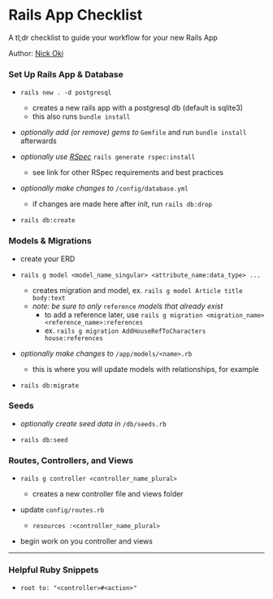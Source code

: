 # Rails App Checklist
A tl;dr checklist to guide your workflow for your new Rails App

Author: [Nick Oki](github.com/nickoki)

### Set Up Rails App & Database

- `rails new . -d postgresql`
  - creates a new rails app with a postgresql db (default is sqlite3)
  - this also runs `bundle install`

- _optionally add (or remove) gems to_ `Gemfile` and run `bundle install` afterwards

- _optionally use [RSpec](https://www.sitepoint.com/learn-the-first-best-practices-for-rails-and-rspec/)_ `rails generate rspec:install`
  - see link for other RSpec requirements and best practices

- _optionally make changes to_ `/config/database.yml`
  - if changes are made here after init, run `rails db:drop`

- `rails db:create`

### Models & Migrations

- create your ERD

- `rails g model <model_name_singular> <attribute_name:data_type> ...`
  - creates migration and model, ex. `rails g model Article title body:text`
  - _note: be sure to only_ `reference` _models that already exist_
    - to add a reference later, use `rails g migration <migration_name> <reference_name>:references`
    - ex. `rails g migration AddHouseRefToCharacters house:references`

- _optionally make changes to_ `/app/models/<name>.rb`
  - this is where you will update models with relationships, for example

- `rails db:migrate`

### Seeds

- _optionally create seed data in_ `/db/seeds.rb`

- `rails db:seed`

### Routes, Controllers, and Views

- `rails g controller <controller_name_plural>`
  - creates a new controller file and views folder

- update `config/routes.rb`
  - `resources :<controller_name_plural>`

- begin work on you controller and views

-----

### Helpful Ruby Snippets

- `root to: "<controller>#<action>"`
